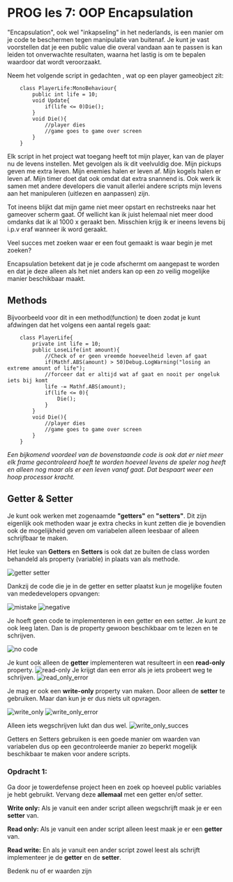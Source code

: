 # PROG les 7: OOP Encapsulation

"Encapsulation", ook wel "inkapseling" in het nederlands, is een manier om je code te beschermen tegen manipulatie van buitenaf. Je kunt je vast voorstellen dat je een public value die overal vandaan aan te passen is kan leiden tot onverwachte resultaten, waarna het lastig is om te bepalen waardoor dat wordt veroorzaakt.

Neem het volgende script in gedachten , wat op een player gameobject zit:

```
    class PlayerLife:MonoBehaviour{
        public int life = 10;
        void Update{
            if(life <= 0)Die();
        }
        void Die(){
            //player dies
            //game goes to game over screen
        }
    }
```

Elk script in het project wat toegang heeft tot mijn player, kan van de player nu de levens instellen.
Met gevolgen als ik dit veelvuldig doe. Mijn pickups geven me extra leven. Mijn enemies halen er leven af. Mijn kogels halen er leven af. Mijn timer doet dat ook omdat dat extra snannend is. Ook werk ik samen met andere developers die vanuit allerlei andere scripts mijn levens aan het manipuleren (uitlezen en aanpassen) zijn.

Tot ineens blijkt dat mijn game niet meer opstart en rechstreeks naar het gameover scherm gaat. Of wellicht kan ik juist helemaal niet meer dood omdanks dat ik al 1000 x geraakt ben. Misschien krijg ik er ineens levens bij i.p.v eraf wanneer ik word geraakt.

Veel succes met zoeken waar er een fout gemaakt is waar begin je met zoeken?

Encapsulation betekent dat je je code afschermt om aangepast te worden en dat je deze alleen als het niet anders kan op een zo veilig mogelijke manier beschikbaar maakt.

## Methods

Bijvoorbeeld voor dit in een method(function) te doen zodat je kunt afdwingen dat het volgens een aantal regels gaat:

```
    class PlayerLife{
        private int life = 10;
        public LoseLife(int amount){
            //Check of er geen vreemde hoeveelheid leven af gaat
            if(Mathf.ABS(amount) > 50)Debug.LogWarning("losing an extreme amount of life");
            //forceer dat er altijd wat af gaat en nooit per ongeluk iets bij komt
            life -= Mathf.ABS(amount);
            if(life <= 0){
                Die();
            }
        }
        void Die(){
            //player dies
            //game goes to game over screen
        }
    }
```

_Een bijkomend voordeel van de bovenstaande code is ook dat er niet meer elk frame gecontroleerd hoeft te worden hoeveel levens de speler nog heeft en alleen nog maar als er een leven vanaf gaat. Dat bespaart weer een hoop processor kracht._

## Getter & Setter

Je kunt ook werken met zogenaamde **"getters"** en **"setters"**. Dit zijn eigenlijk ook methoden waar je extra checks in kunt zetten die je bovendien ook de mogelijkheid geven om variabelen alleen leesbaar of alleen schrijfbaar te maken.

Het leuke van **Getters** en **Setters** is ook dat ze buiten de class worden behandeld als property (variable) in plaats van als methode.

![getter setter](../src/07_01_getter_setter.png)

Dankzij de code die je in de getter en setter plaatst kun je mogelijke fouten van mededevelopers opvangen:

![mistake](../src/07_02_max_lives.png)
![negative](../src/07_03_neg_lives.png)

Je hoeft geen code te implementeren in een getter en een setter. Je kunt ze ook leeg laten. Dan is de property gewoon beschikbaar om te lezen en te schrijven.

![no code](../src/07_04_getter_setter_no_code.png)

Je kunt ook alleen de **getter** implementeren wat resulteert in een **read-only** property.
![read-only](../src/07_05_readonly.png)
Je krijgt dan een error als je iets probeert weg te schrijven.
![read_only_error](../src/07_07_readonly_error.png)

Je mag er ook een **write-only** property van maken. Door alleen de **setter** te gebruiken. Maar dan kun je er dus niets uit opvragen.

![write_only](../src/07_06_writeonly.png)
![write_only_error](../src/07_08_writeonly_error.png)

Alleen iets wegschrijven lukt dan dus wel.
![write_only_succes](../src/07_09_writeonly_succes.png)

Getters en Setters gebruiken is een goede manier om waarden van variabelen dus op een gecontroleerde manier zo beperkt mogelijk beschikbaar te maken voor andere scripts.

### Opdracht 1:

Ga door je towerdefense project heen en zoek op hoeveel public variables je hebt gebruikt. Vervang deze **allemaal** met een getter en/of setter.

**Write only:**
Als je vanuit een ander script alleen wegschrijft maak je er een **setter** van.

**Read only:**
Als je vanuit een ander script alleen leest maak je er een **getter** van.

**Read write:**
En als je vanuit een ander script zowel leest als schrijft implementeer je de **getter** en de **setter**.

Bedenk nu of er waarden zijn

